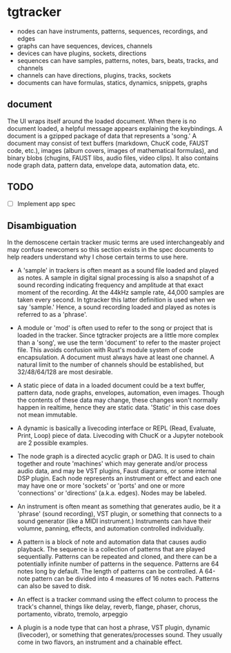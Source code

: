 # tgtracker


- nodes can have instruments, patterns, sequences, recordings, and edges
- graphs can have sequences, devices, channels
- devices can have plugins, sockets, directions
- sequences can have samples, patterns, notes, bars, beats, tracks, and channels
- channels can have directions, plugins, tracks, sockets
- documents can have formulas, statics, dynamics, snippets, graphs


## document

The UI wraps itself around the loaded document. When there is no document loaded, a helpful message appears explaining the keybindings. A document is a gzipped package of data that represents a 'song.' A document may consist of text buffers (markdown, ChucK code, FAUST code, etc.), images (album covers, images of mathematical formulas), and binary blobs (chugins, FAUST libs, audio files, video clips). It also contains node graph data, pattern data, envelope data, automation data, etc.

## TODO

- [ ] Implement app spec

## Disambiguation

In the demoscene certain tracker music terms are used interchangeably and may confuse newcomers so this section exists in the spec documents to help readers understand why I chose certain terms to use here.

- A 'sample' in trackers is often meant as a sound file loaded and played as notes. A sample in digital signal processing is also a snapshot of a sound recording indicating frequency and amplitude at that exact moment of the recording. At the 44kHz sample rate, 44,000 samples are taken every second. In tgtracker this latter definition is used when we say 'sample.' Hence, a sound recording loaded and played as notes is referred to as a 'phrase'.

- A module or 'mod' is often used to refer to the song or project that is loaded in the tracker. Since tgtracker projects are a little more complex than a 'song', we use the term 'document' to refer to the master project file. This avoids confusion with Rust's module system of code encapsulation. A document must always have at least one channel. A natural limit to the number of channels should be established, but 32/48/64/128 are most desirable.

- A static piece of data in a loaded document could be a text buffer, pattern data, node graphs, envelopes, automation, even images. Though the contents of these data may change, these changes won't normally happen in realtime, hence they are static data. 'Static' in this case does not mean immutable.

- A dynamic is basically a livecoding interface or REPL (Read, Evaluate, Print, Loop) piece of data. Livecoding with ChucK or a Jupyter notebook are 2 possible examples.

- The node graph is a directed acyclic graph or DAG. It is used to chain together and route 'machines' which may generate and/or process audio data, and may be VST plugins, Faust diagrams, or some internal DSP plugin. Each node represents an instrument or effect and each one may have one or more 'sockets' or 'ports' and one or more 'connections' or  'directions' (a.k.a. edges). Nodes may be labeled.

- An instrument is often meant as something that generates audio, be it a 'phrase' (sound recording), VST plugin, or something that connects to a sound generator (like a MIDI instrument.) Instruments can have their volumne, panning, effects, and automation controlled individually.

- A pattern is a block of note and automation data that causes audio playback. The sequence is a collection of patterns that are played sequentially. Patterns can be repeated and cloned, and there can be a potentially infinite number of patterns in the sequence. Patterns are 64 notes long by default. The length of patterns can be controlled. A 64-note pattern can be divided into 4 measures of 16 notes each. Patterns can also be saved to disk.

- An effect is a tracker command using the effect column to process the track's channel, things like delay, reverb, flange, phaser, chorus, portamento, vibrato, tremolo, arpeggio

- A plugin is a node type that can host a phrase, VST plugin, dynamic (livecoder), or something that generates/processes sound. They usually come in two flavors, an instrument and a chainable effect.